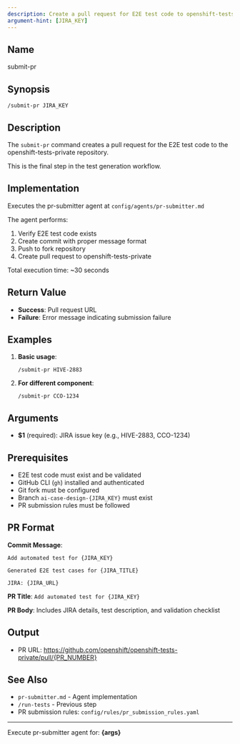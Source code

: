 ```yaml
---
description: Create a pull request for E2E test code to openshift-tests-private
argument-hint: [JIRA_KEY]
---
```


## Name
submit-pr

## Synopsis
```
/submit-pr JIRA_KEY
```

## Description
The `submit-pr` command creates a pull request for the E2E test code to the openshift-tests-private repository.

This is the final step in the test generation workflow.

## Implementation
Executes the pr-submitter agent at `config/agents/pr-submitter.md`

The agent performs:
1. Verify E2E test code exists
2. Create commit with proper message format
3. Push to fork repository
4. Create pull request to openshift-tests-private

Total execution time: ~30 seconds

## Return Value
- **Success**: Pull request URL
- **Failure**: Error message indicating submission failure

## Examples

1. **Basic usage**:
   ```
   /submit-pr HIVE-2883
   ```

2. **For different component**:
   ```
   /submit-pr CCO-1234
   ```

## Arguments
- **$1** (required): JIRA issue key (e.g., HIVE-2883, CCO-1234)

## Prerequisites
- E2E test code must exist and be validated
- GitHub CLI (`gh`) installed and authenticated
- Git fork must be configured
- Branch `ai-case-design-{JIRA_KEY}` must exist
- PR submission rules must be followed

## PR Format
**Commit Message**:
```
Add automated test for {JIRA_KEY}

Generated E2E test cases for {JIRA_TITLE}

JIRA: {JIRA_URL}
```

**PR Title**: `Add automated test for {JIRA_KEY}`

**PR Body**: Includes JIRA details, test description, and validation checklist

## Output
- PR URL: https://github.com/openshift/openshift-tests-private/pull/{PR_NUMBER}

## See Also
- `pr-submitter.md` - Agent implementation
- `/run-tests` - Previous step
- PR submission rules: `config/rules/pr_submission_rules.yaml`

---

Execute pr-submitter agent for: **{args}**
